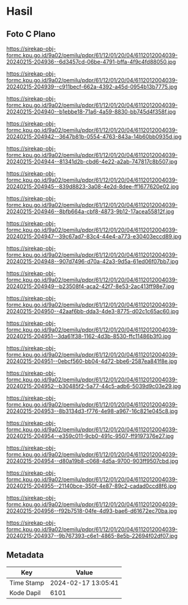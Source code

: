 # Hasil

## Foto C Plano

https://sirekap-obj-formc.kpu.go.id/9a02/pemilu/pdpr/61/12/01/20/04/6112012004039-20240215-204936--6d3457cd-06be-4791-bffa-4f9c4fd88050.jpg

https://sirekap-obj-formc.kpu.go.id/9a02/pemilu/pdpr/61/12/01/20/04/6112012004039-20240215-204939--c911becf-662a-4392-a45d-0954b13b7775.jpg

https://sirekap-obj-formc.kpu.go.id/9a02/pemilu/pdpr/61/12/01/20/04/6112012004039-20240215-204940--b1ebbe18-71a6-4a59-8830-bb745d4f358f.jpg

https://sirekap-obj-formc.kpu.go.id/9a02/pemilu/pdpr/61/12/01/20/04/6112012004039-20240215-204942--3647b81b-0554-4763-843a-14b60bb0935d.jpg

https://sirekap-obj-formc.kpu.go.id/9a02/pemilu/pdpr/61/12/01/20/04/6112012004039-20240215-204944--81341d2b-cbd6-4e22-a2ab-747817c8b507.jpg

https://sirekap-obj-formc.kpu.go.id/9a02/pemilu/pdpr/61/12/01/20/04/6112012004039-20240215-204945--839d8823-3a08-4e2d-8dee-ff1677620e02.jpg

https://sirekap-obj-formc.kpu.go.id/9a02/pemilu/pdpr/61/12/01/20/04/6112012004039-20240215-204946--8bfb664a-cbf8-4873-9b12-17acea55812f.jpg

https://sirekap-obj-formc.kpu.go.id/9a02/pemilu/pdpr/61/12/01/20/04/6112012004039-20240215-204947--39c67ad7-83c4-44e4-a773-e30403eccd89.jpg

https://sirekap-obj-formc.kpu.go.id/9a02/pemilu/pdpr/61/12/01/20/04/6112012004039-20240215-204948--907d7496-d70a-42a3-9d5a-61ed06f07bb7.jpg

https://sirekap-obj-formc.kpu.go.id/9a02/pemilu/pdpr/61/12/01/20/04/6112012004039-20240215-204949--b23508f4-aca2-42f7-8e53-2ac413ff98e7.jpg

https://sirekap-obj-formc.kpu.go.id/9a02/pemilu/pdpr/61/12/01/20/04/6112012004039-20240215-204950--42aaf6bb-dda3-4de3-8775-d02c1c65ac60.jpg

https://sirekap-obj-formc.kpu.go.id/9a02/pemilu/pdpr/61/12/01/20/04/6112012004039-20240215-204951--3da61f38-1162-4d3b-8530-ffc11486b3f0.jpg

https://sirekap-obj-formc.kpu.go.id/9a02/pemilu/pdpr/61/12/01/20/04/6112012004039-20240215-204951--0ebcf560-bb04-4d72-bbe6-2587ea841f8e.jpg

https://sirekap-obj-formc.kpu.go.id/9a02/pemilu/pdpr/61/12/01/20/04/6112012004039-20240215-204952--b30485f2-5a77-44c5-adb6-5039d9c03e29.jpg

https://sirekap-obj-formc.kpu.go.id/9a02/pemilu/pdpr/61/12/01/20/04/6112012004039-20240215-204953--8b3134d3-f776-4e98-a967-16c821e045c8.jpg

https://sirekap-obj-formc.kpu.go.id/9a02/pemilu/pdpr/61/12/01/20/04/6112012004039-20240215-204954--e359c011-9cb0-491c-9507-ff9197376e27.jpg

https://sirekap-obj-formc.kpu.go.id/9a02/pemilu/pdpr/61/12/01/20/04/6112012004039-20240215-204954--d80a19b8-c068-4d5a-9700-903ff9507cbd.jpg

https://sirekap-obj-formc.kpu.go.id/9a02/pemilu/pdpr/61/12/01/20/04/6112012004039-20240215-204955--21140bce-350f-4e87-89c2-cadad0ccd8f6.jpg

https://sirekap-obj-formc.kpu.go.id/9a02/pemilu/pdpr/61/12/01/20/04/6112012004039-20240215-204956--f92b7518-04fe-4d93-bae6-d61672ec70ba.jpg

https://sirekap-obj-formc.kpu.go.id/9a02/pemilu/pdpr/61/12/01/20/04/6112012004039-20240215-204937--9b767393-c6e1-4865-8e5b-22694f02df07.jpg


## Metadata

| Key        | Value               |
| ---------- | ------------------- |
| Time Stamp | 2024-02-17 13:05:41 |
| Kode Dapil | 6101                |




